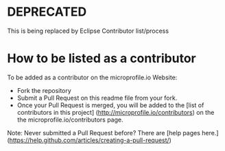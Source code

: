 # DEPRECATED

This is being replaced by Eclipse Contributor list/process

# How to be listed as a contributor

To be added as a contributor on the microprofile.io Website:
  
* Fork the repository
* Submit a Pull Request on this readme file from your fork.
* Once your Pull Request is merged, you will be added to the [list of contributors in this project] (http://microprofile.io/contributors) on the the microprofile.io/contributors page.


Note: Never submitted a Pull Request before? There are [help pages here.] (https://help.github.com/articles/creating-a-pull-request/)
